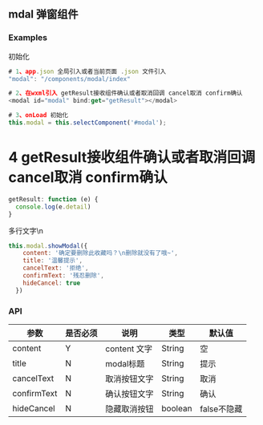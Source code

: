 ## mdal 弹窗组件

### Examples

初始化

```javascript
# 1、app.json 全局引入或者当前页面 .json 文件引入
"modal": "/components/modal/index"

# 2、在wxml引入 getResult接收组件确认或者取消回调 cancel取消 confirm确认
<modal id="modal" bind:get="getResult"></modal>

# 3、onLoad 初始化
this.modal = this.selectComponent('#modal');
```
# 4 getResult接收组件确认或者取消回调 cancel取消 confirm确认
```javascript
getResult: function (e) {
  console.log(e.detail)
}
```
多行文字\n

```javascript
this.modal.showModal({ 
    content: '确定要删除此收藏吗？\n删除就没有了哦~',
    title: '温馨提示',
    cancelText: '拒绝',
    confirmText: '残忍删除',
    hideCancel: true
  })
```

### API

| 参数        | 是否必须 | 说明            | 类型   | 默认值 |
| ----------- | -------- | ---------------| ------ | ------ |
| content     | Y        | content 文字    | String | 空     |
| title       | N        | modal标题       | String | 提示    |
| cancelText  | N        | 取消按钮文字     | String | 取消    |
| confirmText | N        | 确认按钮文字     | String | 确认    |
| hideCancel  | N        | 隐藏取消按钮     | boolean|  false不隐藏 |



